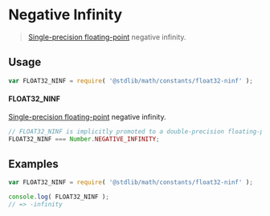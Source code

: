 # Negative Infinity

> [Single-precision floating-point][ieee754] negative infinity.


<section class="usage">

## Usage

``` javascript
var FLOAT32_NINF = require( '@stdlib/math/constants/float32-ninf' );
```

#### FLOAT32_NINF

[Single-precision floating-point][ieee754] negative infinity.

``` javascript
// FLOAT32_NINF is implicitly promoted to a double-precision floating-point number...
FLOAT32_NINF === Number.NEGATIVE_INFINITY;
```

<!-- </usage> -->


<section class="examples">

## Examples

<!-- TODO: better example -->

``` javascript
var FLOAT32_NINF = require( '@stdlib/math/constants/float32-ninf' );

console.log( FLOAT32_NINF );
// => -infinity
```

<!-- </examples> -->


<section class="links">

[ieee754]: https://en.wikipedia.org/wiki/IEEE_754-1985

<!-- </links> -->
